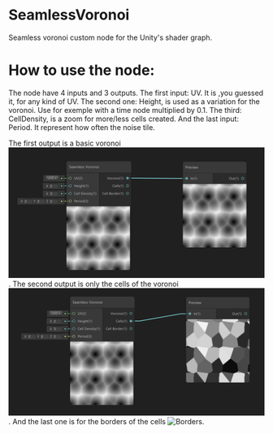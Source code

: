 # SeamlessVoronoi
Seamless voronoi custom node for the Unity's shader graph.

# How to use the node: 
The node have 4 inputs and 3 outputs. The first input: UV. It is ,you guessed it, for any kind of UV. The second one: Height, is used as a variation for the voronoi. Use for exemple with a time node multiplied by 0.1. The third: CellDensity, is a zoom for more/less cells created. And the last input: Period. It represent how often the noise tile.

The first output is a basic voronoi ![Basic voronoi](https://github.com/Xentiie/SeamlessVoronoi/blob/master/Screenshots/VoronoiExemple1.PNG).
The second output is only the cells of the voronoi ![Cells](https://github.com/Xentiie/SeamlessVoronoi/blob/master/Screenshots/VoronoiExemple2.PNG).
And the last one is for the borders of the cells ![Borders](https://github.com/Xentiie/SeamlessVoronoi/tree/master/Screenshots/VoronoiExemple3.PNG).
